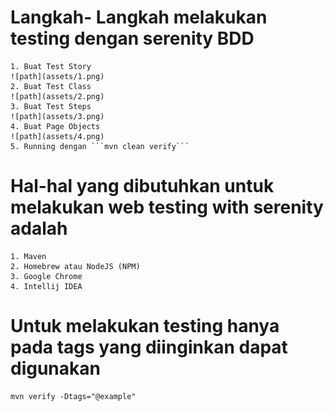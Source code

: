 # Langkah- Langkah melakukan testing dengan serenity BDD
    1. Buat Test Story
    ![path](assets/1.png)
    2. Buat Test Class
    ![path](assets/2.png)
    3. Buat Test Steps
    ![path](assets/3.png)
    4. Buat Page Objects
    ![path](assets/4.png)
    5. Running dengan ```mvn clean verify```


# Hal-hal yang dibutuhkan untuk melakukan web testing with serenity adalah
    1. Maven
    2. Homebrew atau NodeJS (NPM)
    3. Google Chrome
    4. Intellij IDEA


# Untuk melakukan testing hanya pada tags yang diinginkan dapat digunakan
```
mvn verify -Dtags="@example"
```